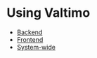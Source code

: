 # Using Valtimo

- [Backend](using-valtimo/backend/index.md)
- [Frontend](using-valtimo/frontend/index.md)
- [System-wide](using-valtimo/system-wide/index.md)
